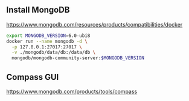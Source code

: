 
## Install MongoDB

<https://www.mongodb.com/resources/products/compatibilities/docker>

```bash
export MONGODB_VERSION=6.0-ubi8
docker run --name mongodb -d \
  -p 127.0.0.1:27017:27017 \
  -v ./mongodb/data/db:/data/db \
  mongodb/mongodb-community-server:$MONGODB_VERSION
```

## Compass GUI

<https://www.mongodb.com/products/tools/compass>
